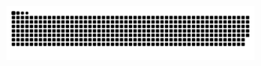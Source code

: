 
<picture>
  <source media="(prefers-color-scheme: dark)" srcset="https://raw.githubusercontent.com/Xie-Muxi/Xie-Muxi/output/github-contribution-grid-snake-dark.svg">
  <source media="(prefers-color-scheme: light)" srcset="https://raw.githubusercontent.com/Xie-Muxi/Xie-Muxi/output/github-contribution-grid-snake.svg">
  <img alt="github contribution grid snake animation" src="https://raw.githubusercontent.com/Xie-Muxi/Xie-Muxi/output/github-contribution-grid-snake.svg">
</picture>


<!--
**Xie-Muxi/Xie-Muxi** is a ✨ _special_ ✨ repository because its `README.md` (this file) appears on your GitHub profile.

Here are some ideas to get you started:

- 🔭 I’m currently working on ...
- 🌱 I’m currently learning ...
- 👯 I’m looking to collaborate on ...
- 🤔 I’m looking for help with ...
- 💬 Ask me about ...
- 📫 How to reach me: ...
- 😄 Pronouns: ...
- ⚡ Fun fact: ...
-->
